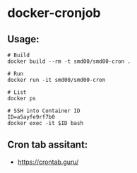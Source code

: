 # docker-cronjob

## Usage:
````
# Build
docker build --rm -t smd00/smd00-cron .

# Run
docker run -it smd00/smd00-cron

# List 
docker ps

# SSH into Container ID
ID=a5ayfe9rf7b0
docker exec -it $ID bash
````

## Cron tab assitant: 
- https://crontab.guru/
